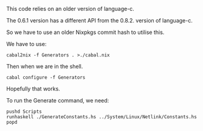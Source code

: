 This code relies on an older version of language-c.

The 0.6.1 version has a different API from the 0.8.2. version of language-c.

So we have to use an older Nixpkgs commit hash to utilise this.

We have to use:

```
cabal2nix -f Generators . >./cabal.nix
```

Then when we are in the shell.

```
cabal configure -f Generators
```

Hopefully that works.

To run the Generate command, we need:

```
pushd Scripts
runhaskell ./GenerateConstants.hs ../System/Linux/Netlink/Constants.hs
popd
```
